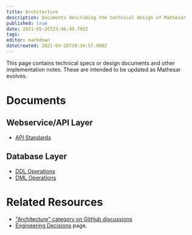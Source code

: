 ```yaml
---
title: Architecture
description: Documents describing the technical design of Mathesar
published: true
date: 2021-05-26T23:46:49.795Z
tags: 
editor: markdown
dateCreated: 2021-04-20T20:34:57.900Z
---
```


This page contains technical specs or design documents and other implementation notes. These are intended to be updated as Mathesar evolves.

# Documents

## Webservice/API Layer
- [API Standards](/engineering/architecture/api-standards)

## Database Layer
- [DDL Operations](/engineering/architecture/ddl)
- [DML Operations](/engineering/architecture/dml)

# Related Resources
- ["Architecture" category on GitHub discussions](https://github.com/centerofci/mathesar/discussions/categories/architecture)
- [Engineering Decisions](/engineering/decisions) page.
